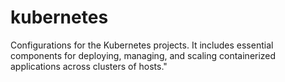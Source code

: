 # kubernetes
Configurations for the Kubernetes projects. It includes essential components for deploying, managing, and scaling containerized applications across clusters of hosts."
